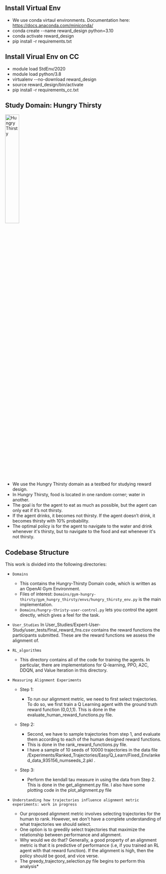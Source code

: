 ## Install Virtual Env

* We use conda virtaul environments. Documentation here: https://docs.anaconda.com/miniconda/
* conda create --name reward_design python=3.10
* conda activate reward_design
* pip install -r requirements.txt 

## Install Virual Env on CC
* module load StdEnv/2020
* module load python/3.8
* virtualenv --no-download reward_design
* source reward_design/bin/activate
* pip install -r requirements_cc.txt 

## Study Domain: Hungry Thirsty 

<img src="https://user-images.githubusercontent.com/6353393/217291559-d9db4a5c-b1df-4f3f-a2c4-5d26d6c017a7.png" alt="Hungry Thirsty" width="30%">

* We use the Hungry Thirsty domain as a testbed for studying reward design. 
* In Hungry Thirsty, food is located in one random corner; water in another.
* The goal is for the agent to eat as much as possible, but the agent can only eat if it’s not thirsty.
* If the agent drinks, it becomes not thirsty. If the agent doesn’t drink, it becomes thirsty with 10% probability.
* The optimal policy is for the agent to navigate to the water and drink whenever it's thirsty, but to navigate to the food and eat whenever it's not thirsty. 

## Codebase Structure

This work is divided into the following directories:
* ```Domains```
  * This contains the Hungry-Thirsty Domain code, which is written as an OpenAI Gym Environment.
  * Files of interest: ```Domains/gym-hungry-thirsty/gym_hungry_thirsty/envs/hungry_thirsty_env.py``` is the main implementation.
  * ```Domains/hungry-thristy-user-control.py``` lets you control the agent directly, which gives a feel for the task. 
  
* ```User_Studies```
  In User_Studies/Expert-User-Study/user_tests/final_reward_fns.csv contains the reward functions the participants submitted. These are the reward functions we assess the alignment of.


* ```RL_algorithms```
  * This directory contains all of the code for training the agents. In particular, there are implementations for Q-learning, PPO, A2C, DDQN, and Value Iteration in this directory. 

  
* ```Measuring Alignment Experiments```

  * Step 1:
    * To run our alignment metric, we need to first select trajectories. To do so, we first train a Q Learning agent with the ground truth reward function (0,0,1,1). This is done in the evaluate_human_reward_functions.py file.  
    

  * Step 2:
    * Second, we have to sample trajectories from step 1, and evaluate them according to each of the human designed reward functions.
    * This is done in the rank_reward_functions.py file. 
    * I have a sample of 10 seeds of 10000 trajectories in the data file /Experiments/Ranked_Trajectories/Easy/Q_Learn/Fixed_Env/anked_data_935156_numseeds_2.pkl
.

  * Step 3:
    * Perform the kendall tau measure in using the data from Step 2. This is done in the get_alignment.py file. I also have some plotting code in the plot_alignment.py file

* ```Understanding how trajectories influence alignment metric experiments: work in progress```
 
  * Our proposed alignment metric involves selecting trajectories for the human to rank. However, we don't have a complete understanding of what trajectories we should select. 
  * One option is to greedily select trajectories that maximize the relationship between performance and alignment. 
  * Why would we do that? Generally, a good property of an alignment metric is that it is predictive of performance (i.e, if you trained an RL agent with that reward function). If the alignment is high, then the policy should be good, and vice verse. 
  * The greedy_trajectory_selection.py file begins to perform this analysis*

